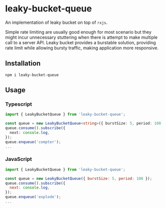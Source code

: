 # leaky-bucket-queue

An implementation of leaky bucket on top of `rxjs`.

Simple rate limiting are usually good enough for most scenario but they might incur unnecessary stuttering when there is attempt to make multiple call to a server API.
Leaky bucket provides a burstable solution, providing rate limit while allowing bursty traffic,
making application more responsive.

## Installation

```
npm i leaky-bucket-queue
```

## Usage

### Typescript

```ts
import { LeakyBucketQueue } from 'leaky-bucket-queue';

const queue = new LeakyBucketQueue<string>({ burstSize: 5, period: 100 });
queue.consume().subscribe({
  next: console.log,
});
queue.enqueue('compter');
...
```

### JavaScript

```js
import { LeakyBucketQueue } from 'leaky-bucket-queue';

const queue = new LeakyBucketQueue({ burstSize: 5, period: 100 });
queue.consume().subscribe({
  next: console.log,
});
queue.enqueue('explode');
...
```

